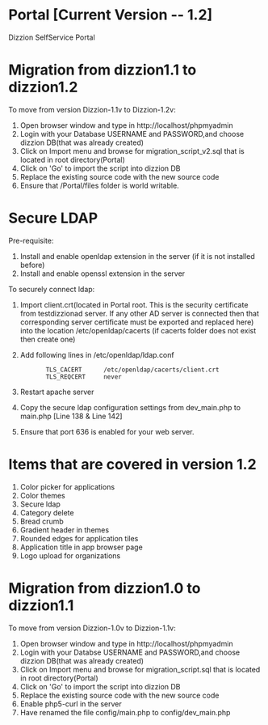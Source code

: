 Portal [Current Version -- 1.2]
===============================

Dizzion SelfService Portal

Migration from dizzion1.1 to dizzion1.2
===================================

To move from version Dizzion-1.1v to Dizzion-1.2v:

1. Open browser window and type in http://localhost/phpmyadmin
2. Login with your Database USERNAME and PASSWORD,and choose dizzion DB(that was already created)
3. Click on Import menu and browse for migration_script_v2.sql that is located in root directory(Portal)
4. Click on 'Go' to import the script into dizzion DB
5. Replace the existing source code with the new source code
6. Ensure that /Portal/files folder is world writable.

Secure LDAP
==========
Pre-requisite:

1. Install and enable openldap extension in the server (if it is not installed before)
2. Install and enable openssl extension in the server

To securely connect ldap:

1. Import client.crt(located in Portal root. This is the security certificate from testdizzionad server.
   If any other AD server is connected then that corresponding server certificate must be exported and replaced here) into the location /etc/openldap/cacerts (if cacerts folder does not exist then create one)
2. Add following lines in /etc/openldap/ldap.conf

              TLS_CACERT      /etc/openldap/cacerts/client.crt
              TLS_REQCERT     never
3. Restart apache server
4. Copy the secure ldap configuration settings from dev_main.php to main.php [Line 138 & Line 142]
5. Ensure that port 636 is enabled for your web server.


Items that are covered in version 1.2
=====================================

1. Color picker for applications
2. Color themes
3. Secure ldap
4. Category delete
5. Bread crumb
6. Gradient header in themes
7. Rounded edges for application tiles
8. Application title in app browser page
9. Logo upload for organizations

Migration from dizzion1.0 to dizzion1.1
===================================

To move from version Dizzion-1.0v to Dizzion-1.1v:

1. Open browser window and type in http://localhost/phpmyadmin
2. Login with your Databse USERNAME and PASSWORD,and choose dizzion DB(that was already created)
3. Click on Import menu and browse for migration_script.sql that is located in root directory(Portal)
4. Click on 'Go' to import the script into dizzion DB
5. Replace the existing source code with the new source code
6. Enable php5-curl in the server
7. Have renamed the file config/main.php to config/dev_main.php

